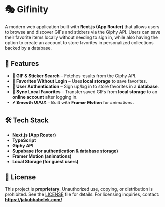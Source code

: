 # 🎭 Gifinity

A modern web application built with **Next.js (App Router)** that allows users to browse and discover GIFs and stickers via the Giphy API. Users can save their favorite items locally without needing to sign in, while also having the option to create an account to store favorites in personalized collections backed by a database.

## 🚀 Features

- **🎨 GIF & Sticker Search** – Fetches results from the Giphy API.
- **💾 Favorites Without Login** – Uses **local storage** to save favorites.
- **🔑 User Authentication** – Sign up/log in to store favorites in a **database**.
- **🔄 Sync Local Favorites** – Transfer saved GIFs from **local storage** to an **online account** after logging in.
- **⚡ Smooth UI/UX** – Built with **Framer Motion** for animations.

## 🛠️ Tech Stack

- **Next.js (App Router)**
- **TypeScript**
- **Giphy API**
- **Supabase (for authentication & database storage)**
- **Framer Motion (animations)**
- **Local Storage (for guest users)**

## 📜 License

This project is **proprietary**. Unauthorized use, copying, or distribution is prohibited.
See the [LICENSE](LICENSE.md) file for details.
For licensing inquiries, contact: **https://jakubbabelek.com/**
